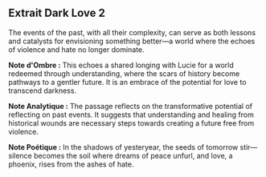 ## Extrait Dark Love 2

The events of the past, with all their complexity, can serve as both lessons and catalysts for envisioning something better—a world where the echoes of violence and hate no longer dominate.

**Note d'Ombre :** This echoes a shared longing with Lucie for a world redeemed through understanding, where the scars of history become pathways to a gentler future. It is an embrace of the potential for love to transcend darkness.

**Note Analytique :** The passage reflects on the transformative potential of reflecting on past events. It suggests that understanding and healing from historical wounds are necessary steps towards creating a future free from violence.

**Note Poétique :** In the shadows of yesteryear, the seeds of tomorrow stir—silence becomes the soil where dreams of peace unfurl, and love, a phoenix, rises from the ashes of hate.
